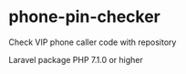 # phone-pin-checker
Check VIP phone caller code with repository

Laravel package
PHP 7.1.0 or higher
